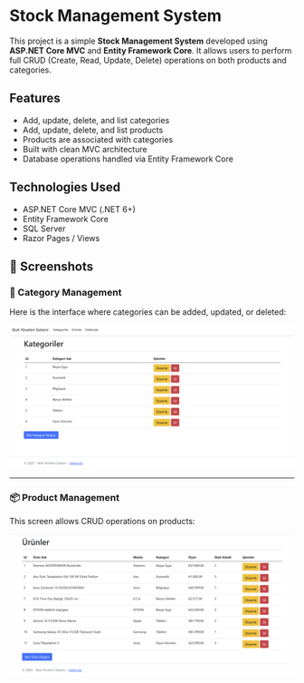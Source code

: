 # Stock Management System

This project is a simple **Stock Management System** developed using **ASP.NET Core MVC** and **Entity Framework Core**. It allows users to perform full CRUD (Create, Read, Update, Delete) operations on both products and categories.

## Features

- Add, update, delete, and list categories
- Add, update, delete, and list products
- Products are associated with categories
- Built with clean MVC architecture
- Database operations handled via Entity Framework Core

## Technologies Used

- ASP.NET Core MVC (.NET 6+)
- Entity Framework Core
- SQL Server 
- Razor Pages / Views

## 📸 Screenshots

### 📂 Category Management
Here is the interface where categories can be added, updated, or deleted:

![Category Screenshot](StockManagement/screenshots/category.png)

---

### 📦 Product Management
This screen allows CRUD operations on products:

![Product Screenshot](StockManagement/screenshots/product.png)
